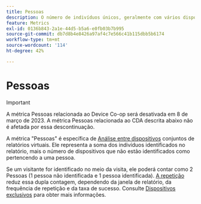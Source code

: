 ```yaml
---
title: Pessoas
description: O número de indivíduos únicos, geralmente com vários dispositivos.
feature: Metrics
exl-id: 0136b843-2a1e-44d5-b5a6-e0fb03b7b995
source-git-commit: db7d8b4e8426a97af4c7e566c41b115dbb5b6174
workflow-type: tm+mt
source-wordcount: '114'
ht-degree: 42%

---
```


# Pessoas

>[!IMPORTANT]
>
>A métrica Pessoas relacionada ao Device Co-op será desativada em 8 de março de 2023. A métrica Pessoas relacionada ao CDA descrita abaixo não é afetada por essa descontinuação.

A métrica &quot;Pessoas&quot; é específica de [Análise entre dispositivos](../cda/overview.md) conjuntos de relatórios virtuais. Ele representa a soma dos indivíduos identificados no relatório, mais o número de dispositivos que não estão identificados como pertencendo a uma pessoa.

Se um visitante for identificado no meio da visita, ele poderá contar como 2 Pessoas (1 pessoa não identificada e 1 pessoa identificada). [A repetição](/help/components/cda/replay.md) reduz essa dupla contagem, dependendo da janela de relatório, da frequência de repetição e da taxa de sucesso. Consulte [Dispositivos exclusivos](unique-devices.md) para obter mais informações.
